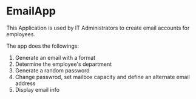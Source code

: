 # EmailApp


This Application is used by IT Administrators to create email accounts for employees.

The app does the followings:
1. Generate an email with a format
2. Determine the employee's department
3. Generate a random password
4. Change passwrod, set mailbox capacity and define an alternate email address
5. Display email info